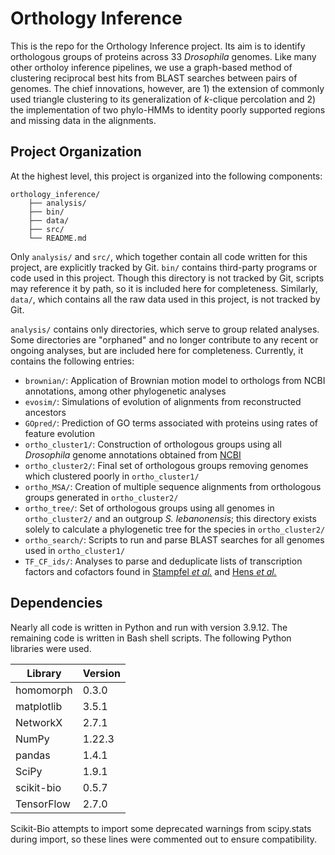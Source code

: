 # Orthology Inference

This is the repo for the Orthology Inference project. Its aim is to identify orthologous groups of proteins across 33 *Drosophila* genomes. Like many other ortholoy inference pipelines, we use a graph-based method of clustering reciprocal best hits from BLAST searches between pairs of genomes. The chief innovations, however, are 1) the extension of commonly used triangle clustering to its generalization of *k*-clique percolation and 2) the implementation of two phylo-HMMs to identity poorly supported regions and missing data in the alignments.

## Project Organization

At the highest level, this project is organized into the following components:

```
orthology_inference/
	├── analysis/
	├── bin/
	├── data/
	├── src/
	└── README.md
```

Only `analysis/` and `src/`, which together contain all code written for this project, are explicitly tracked by Git. `bin/` contains third-party programs or code used in this project. Though this directory is not tracked by Git, scripts may reference it by path, so it is included here for completeness. Similarly, `data/`, which contains all the raw data used in this project, is not tracked by Git.

`analysis/` contains only directories, which serve to group related analyses. Some directories are "orphaned" and no longer contribute to any recent or ongoing analyses, but are included here for completeness. Currently, it contains the following entries:
- `brownian/`: Application of Brownian motion model to orthologs from NCBI annotations, among other phylogenetic analyses
- `evosim/`: Simulations of evolution of alignments from reconstructed ancestors
- `GOpred/`: Prediction of GO terms associated with proteins using rates of feature evolution
- `ortho_cluster1/`: Construction of orthologous groups using all *Drosophila* genome annotations obtained from [NCBI](https://www.ncbi.nlm.nih.gov/genome/annotation_euk/all/)
- `ortho_cluster2/`: Final set of orthologous groups removing genomes which clustered poorly in `ortho_cluster1/`
- `ortho_MSA/`: Creation of multiple sequence alignments from orthologous groups generated in `ortho_cluster2/`
- `ortho_tree/`: Set of orthologous groups using all genomes in `ortho_cluster2/` and an outgroup *S. lebanonensis*; this directory exists solely to calculate a phylogenetic tree for the species in `ortho_cluster2/`
- `ortho_search/`: Scripts to run and parse BLAST searches for all genomes used in `ortho_cluster1/`
- `TF_CF_ids/`: Analyses to parse and deduplicate lists of transcription factors and cofactors found in [Stampfel *et al.*](https://pubmed.ncbi.nlm.nih.gov/26550828/) and [Hens *et al.*](https://www.ncbi.nlm.nih.gov/pmc/articles/PMC3929264/)

## Dependencies
Nearly all code is written in Python and run with version 3.9.12. The remaining code is written in Bash shell scripts. The following Python libraries were used.

|Library|Version|
|---|---|
|homomorph|0.3.0|
|matplotlib|3.5.1|
|NetworkX|2.7.1|
|NumPy|1.22.3|
|pandas|1.4.1|
|SciPy|1.9.1|
|scikit-bio|0.5.7|
|TensorFlow|2.7.0|

Scikit-Bio attempts to import some deprecated warnings from scipy.stats during import, so these lines were commented out to ensure compatibility.